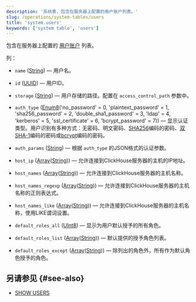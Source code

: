 ```yaml
---
description: '系统表，包含在服务器上配置的用户账户列表。'
slug: /operations/system-tables/users
title: 'system.users'
keywords: ['system table', 'users']
---
```


包含在服务器上配置的 [用户账户](../../guides/sre/user-management/index.md#user-account-management) 列表。

列：
- `name` ([String](../../sql-reference/data-types/string.md)) — 用户名。

- `id` ([UUID](../../sql-reference/data-types/uuid.md)) — 用户ID。

- `storage` ([String](../../sql-reference/data-types/string.md)) — 用户存储的路径。配置在 `access_control_path` 参数中。

- `auth_type` ([Enum8](../../sql-reference/data-types/enum.md)('no_password' = 0, 'plaintext_password' = 1, 'sha256_password' = 2, 'double_sha1_password' = 3, 'ldap' = 4, 'kerberos' = 5, 'ssl_certificate' = 6, 'bcrypt_password' = 7)) — 显示认证类型。用户识别有多种方式：无密码、明文密码、[SHA256](https://en.wikipedia.org/wiki/SHA-2)编码的密码、[双SHA-1](https://en.wikipedia.org/wiki/SHA-1)编码的密码或[bcrypt](https://en.wikipedia.org/wiki/Bcrypt)编码的密码。

- `auth_params` ([String](../../sql-reference/data-types/string.md)) — 根据 `auth_type` 的JSON格式的认证参数。

- `host_ip` ([Array](../../sql-reference/data-types/array.md)([String](../../sql-reference/data-types/string.md))) — 允许连接到ClickHouse服务器的主机的IP地址。

- `host_names` ([Array](../../sql-reference/data-types/array.md)([String](../../sql-reference/data-types/string.md))) — 允许连接到ClickHouse服务器的主机名称。

- `host_names_regexp` ([Array](../../sql-reference/data-types/array.md)([String](../../sql-reference/data-types/string.md))) — 允许连接到ClickHouse服务器的主机名称的正则表达式。

- `host_names_like` ([Array](../../sql-reference/data-types/array.md)([String](../../sql-reference/data-types/string.md))) — 允许连接到ClickHouse服务器的主机名称，使用LIKE谓词设置。

- `default_roles_all` ([UInt8](/sql-reference/data-types/int-uint#integer-ranges)) — 显示为用户默认授予的所有角色。

- `default_roles_list` ([Array](../../sql-reference/data-types/array.md)([String](../../sql-reference/data-types/string.md))) — 默认提供的授予角色列表。

- `default_roles_except` ([Array](../../sql-reference/data-types/array.md)([String](../../sql-reference/data-types/string.md))) — 除列出的角色外，所有作为默认角色授予的角色。

## 另请参见 {#see-also}

- [SHOW USERS](/sql-reference/statements/show#show-users)
